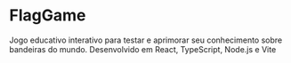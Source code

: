 # FlagGame
Jogo educativo interativo para testar e aprimorar seu conhecimento sobre bandeiras do mundo. Desenvolvido em React, TypeScript, Node.js e Vite
